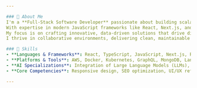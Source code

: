 ```yaml
---

### 👋 About Me  
I'm a **Full-Stack Software Developer** passionate about building scalable, user-centric web applications and platforms.  
With expertise in modern JavaScript frameworks like React, Next.js, and Node.js, alongside cloud technologies like AWS and Kubernetes, I also specialize in integrating AI capabilities using frameworks like LangChain and deploying solutions powered by Large Language Models (LLMs).  
My focus is on crafting innovative, data-driven solutions that drive digital engagement, enhance functionality, and solve complex technical challenges.  
I thrive in collaborative environments, delivering clean, maintainable code and exceptional user experiences.  

### 🔧 Skills  
- **Languages & Frameworks**: React, TypeScript, JavaScript, Next.js, Redux  
- **Platforms & Tools**: AWS, Docker, Kubernetes, GraphQL, MongoDB, LangChain  
- **AI Specializations**: Integration of Large Language Models (LLMs), AI-driven tools, chatbot development, conversational AI frameworks  
- **Core Competencies**: Responsive design, SEO optimization, UI/UX refinement, data-driven development  

---
```

